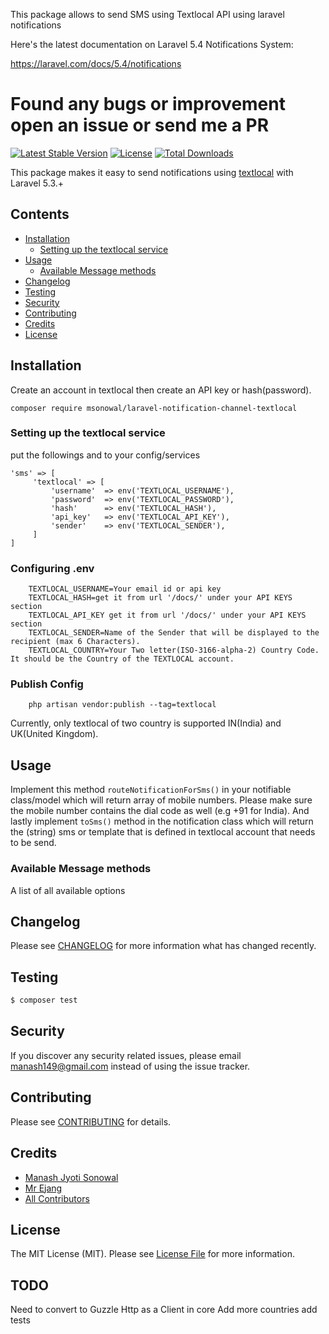This package allows to send SMS using Textlocal API using laravel notifications

Here's the latest documentation on Laravel 5.4 Notifications System: 

https://laravel.com/docs/5.4/notifications

# Found any bugs or improvement open an issue or send me a PR

[![Latest Stable Version](https://poser.pugx.org/msonowal/laravel-notification-channel-textlocal/v/stable)](https://packagist.org/packages/msonowal/laravel-notification-channel-textlocal)
[![License](https://poser.pugx.org/msonowal/laravel-notification-channel-textlocal/license)](https://packagist.org/packages/msonowal/laravel-notification-channel-textlocal)
[![Total Downloads](https://poser.pugx.org/msonowal/laravel-notification-channel-textlocal/downloads)](https://packagist.org/packages/msonowal/laravel-notification-channel-textlocal)

This package makes it easy to send notifications using [textlocal](https://www.textlocal.in/) with Laravel 5.3.+



## Contents

- [Installation](#installation)
	- [Setting up the textlocal service](#setting-up-the-textlocal-service)
- [Usage](#usage)
	- [Available Message methods](#available-message-methods)
- [Changelog](#changelog)
- [Testing](#testing)
- [Security](#security)
- [Contributing](#contributing)
- [Credits](#credits)
- [License](#license)


## Installation

Create an account in textlocal then create an API key or hash(password).

`composer require msonowal/laravel-notification-channel-textlocal`

### Setting up the textlocal service

put the followings and to your config/services
```
'sms' => [
     'textlocal' => [
		 'username'  => env('TEXTLOCAL_USERNAME'),
		 'password'  => env('TEXTLOCAL_PASSWORD'),
		 'hash'      => env('TEXTLOCAL_HASH'),
		 'api_key'   => env('TEXTLOCAL_API_KEY'),
		 'sender'    => env('TEXTLOCAL_SENDER'),
     ]
]
```
### Configuring .env 
```
    TEXTLOCAL_USERNAME=Your email id or api key
    TEXTLOCAL_HASH=get it from url '/docs/' under your API KEYS section
    TEXTLOCAL_API_KEY get it from url '/docs/' under your API KEYS section
    TEXTLOCAL_SENDER=Name of the Sender that will be displayed to the recipient (max 6 Characters).
    TEXTLOCAL_COUNTRY=Your Two letter(ISO-3166-alpha-2) Country Code. It should be the Country of the TEXTLOCAL account.
```

### Publish Config
```
    php artisan vendor:publish --tag=textlocal
```

Currently, only textlocal of two country is supported IN(India) and UK(United Kingdom). 

## Usage

Implement this method `routeNotificationForSms()` in your notifiable class/model which will return array of mobile numbers. Please make sure the mobile number contains the dial code as well (e.g +91 for India). And lastly implement `toSms()` method in the notification class which will return the (string) sms or template that is defined in textlocal account that needs to be send.

### Available Message methods

A list of all available options

## Changelog

Please see [CHANGELOG](CHANGELOG.md) for more information what has changed recently.

## Testing

``` bash
$ composer test
```

## Security

If you discover any security related issues, please email manash149@gmail.com instead of using the issue tracker.

## Contributing

Please see [CONTRIBUTING](CONTRIBUTING.md) for details.

## Credits

- [Manash Jyoti Sonowal](https://github.com/msonowal)
- [Mr Ejang](https://github.com/tomonsoejang)
- [All Contributors](../../contributors)

## License

The MIT License (MIT). Please see [License File](LICENSE.md) for more information.

## TODO
Need to convert to Guzzle Http as a Client in core
Add more countries
add tests
